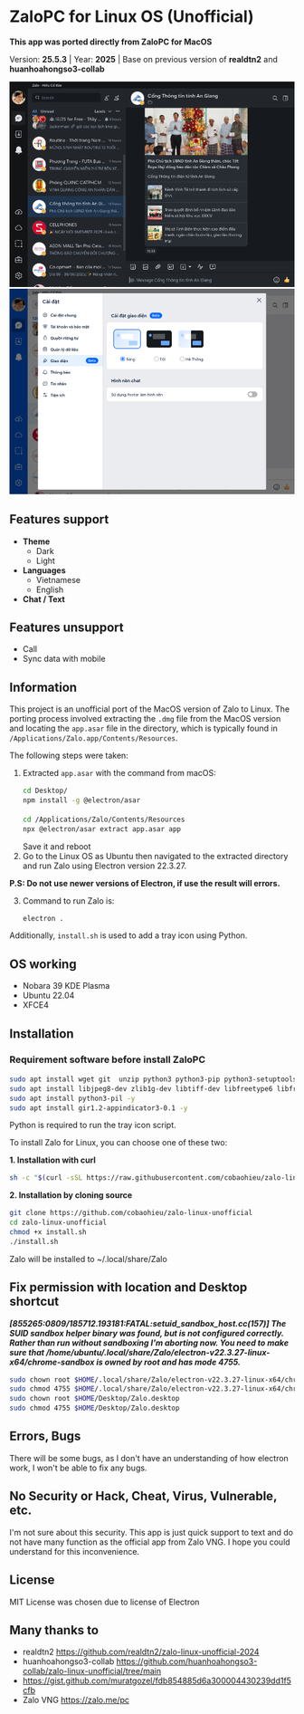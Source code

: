 # ZaloPC for Linux OS (Unofficial) 
**This app was ported directly from ZaloPC for MacOS**

Version: **25.5.3** | Year: **2025** | Base on previous version of **realdtn2** and **huanhoahongso3-collab**

![dark theme](https://raw.githubusercontent.com/cobaohieu/zalo-linux-unofficial/refs/heads/main/images/picture1.png)
![light theme](https://raw.githubusercontent.com/cobaohieu/zalo-linux-unofficial/refs/heads/main/images/picture2.png)

## Features support
- **Theme**
    - Dark
    - Light
- **Languages**
    - Vietnamese
    - English
- **Chat / Text**

## Features unsupport
- Call
- Sync data with mobile

## Information

This project is an unofficial port of the MacOS version of Zalo to Linux. The porting process involved extracting the `.dmg` file from the MacOS version and locating the `app.asar` file in the directory, which is typically found in `/Applications/Zalo.app/Contents/Resources`. 

The following steps were taken:
1. Extracted `app.asar` with the command from macOS:
    ```zsh on macOS
    cd Desktop/
    npm install -g @electron/asar
    
    cd /Applications/Zalo/Contents/Resources
    npx @electron/asar extract app.asar app
    ```
    Save it and reboot
2. Go to the Linux OS as Ubuntu then navigated to the extracted directory and run Zalo using Electron version 22.3.27.

**P.S: Do not use newer versions of Electron, if use the result will errors.**

3. Command to run Zalo is:
    ```bash
    electron .
    ```

Additionally, `install.sh` is used to add a tray icon using Python.


## OS working
- Nobara 39 KDE Plasma
- Ubuntu 22.04
- XFCE4


## Installation

### Requirement software before install ZaloPC

```bash
sudo apt install wget git  unzip python3 python3-pip python3-setuptools python3-dev -y
sudo apt install libjpeg8-dev zlib1g-dev libtiff-dev libfreetype6 libfreetype6-dev libwebp-dev libopenjp2-7-dev libopenjp2-7-dev libgtk-3-0 libnotify4 libjpeg8-dev zlib1g-dev libtiff-dev libfreetype6 libfreetype6-dev libwebp-dev libopenjp2-7-dev -y
sudo apt install python3-pil -y
sudo apt install gir1.2-appindicator3-0.1 -y
```

Python is required to run the tray icon script.

To install Zalo for Linux, you can choose one of these two:

**1. Installation with curl**

```bash
sh -c "$(curl -sSL https://raw.githubusercontent.com/cobaohieu/zalo-linux-unofficial/main/install_curl.sh)"
```

**2. Installation by cloning source**

```bash
git clone https://github.com/cobaohieu/zalo-linux-unofficial
cd zalo-linux-unofficial
chmod +x install.sh
./install.sh
```
Zalo will be installed to ~/.local/share/Zalo


## Fix permission with location and Desktop shortcut

***[855265:0809/185712.193181:FATAL:setuid_sandbox_host.cc(157)] The SUID sandbox helper binary was found, but is not configured correctly. Rather than run without sandboxing I'm aborting now. You need to make sure that /home/ubuntu/.local/share/Zalo/electron-v22.3.27-linux-x64/chrome-sandbox is owned by root and has mode 4755.***
```bash
sudo chown root $HOME/.local/share/Zalo/electron-v22.3.27-linux-x64/chrome-sandbox
sudo chmod 4755 $HOME/.local/share/Zalo/electron-v22.3.27-linux-x64/chrome-sandbox
sudo chown root $HOME/Desktop/Zalo.desktop
sudo chmod 4755 $HOME/Desktop/Zalo.desktop
```

## Errors, Bugs

There will be some bugs, as I don't have an understanding of how electron work, I won't be able to fix any bugs.

## No Security or Hack, Cheat, Virus, Vulnerable, etc.

I'm not sure about this security. This app is just quick support to text and do not have many function as the official app from Zalo VNG. I hope you could understand for this inconvenience.

## License

MIT License was chosen due to license of Electron

## Many thanks to

- realdtn2 https://github.com/realdtn2/zalo-linux-unofficial-2024
- huanhoahongso3-collab https://github.com/huanhoahongso3-collab/zalo-linux-unofficial/tree/main
- https://gist.github.com/muratgozel/fdb854885d6a300004430239dd1f5cfb
- Zalo VNG https://zalo.me/pc

